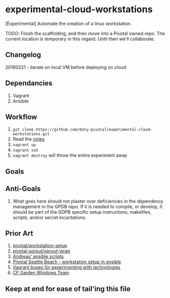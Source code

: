 # experimental-cloud-workstations
[Experimental] Automate the creation of a linux workstation.

TODO: Finish the scaffolding, and then move into a Pivotal owned repo. The
current location is temporary in this regard. Until then we'll collaborate.

## Changelog

20180221 - iterate on local VM before deploying on cloud

## Dependancies

1. Vagrant
1. Ansible

## Workflow

1. `git clone https://github.com/doty-pivotal/experimental-cloud-workstations.git`
1. Read the [notes](./notes.md)
1. `vagrant up`
1. `vagrant ssh`
1. `vagrant destroy` will throw the entire experiment away

## Goals

## Anti-Goals

1. What goes here should not plaster over deficiencies in the dependency
   management in the GPDB repo.  If it is needed to compile, or develop, it
   should be part of the GDPB specific setup instructions, makefiles, scripts,
   and/or secret incantations.

## Prior Art

1. [pivotal/workstation-setup](https://github.com/pivotal/workstation-setup/)
1. [pivotal-sprout/sprout-wrap](https://github.com/pivotal-sprout/sprout-wrap)
1. [Andreas' ansible scripts](https://github.com/andreasscherbaum/gpdb-ansible)
1. [Pivotal Seattle Beach - workstation setup in ansible](https://github.com/seattle-beach/alfalfa)
1. [Vagrant boxes for experimenting with technologies](https://github.com/bltavares/vagrant-baseline)
1. [CF Garden Windows Team](https://github.com/cloudfoundry/garden-windows-ci/tree/master/workstation)

## Keep at end for ease of tail'ing this file
